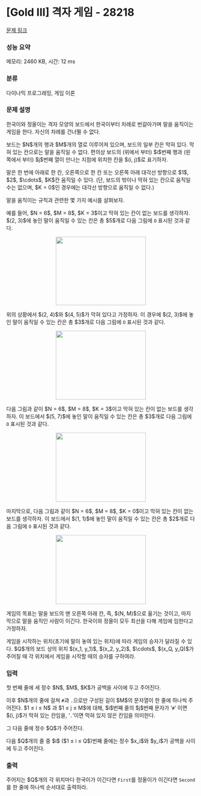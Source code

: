 # [Gold III] 격자 게임 - 28218 

[문제 링크](https://www.acmicpc.net/problem/28218) 

### 성능 요약

메모리: 2460 KB, 시간: 12 ms

### 분류

다이나믹 프로그래밍, 게임 이론

### 문제 설명

<p>한국이와 정올이는 격자 모양의 보드에서 한국이부터 차례로 번갈아가며 말을 움직이는 게임을 한다. 자신의 차례를 건너뛸 수 없다.</p>

<p>보드는 $N$개의 행과 $M$개의 열로 이루어져 있으며, 보드의 일부 칸은 막혀 있다. 막혀 있는 칸으로는 말을 움직일 수 없다. 편의상 보드의 (위에서 부터) $i$번째 행과 (왼쪽에서 부터) $j$번째 열이 만나는 지점에 위치한 칸을 $(i, j)$로 표기하자.</p>

<p>말은 한 번에 아래로 한 칸, 오른쪽으로 한 칸 또는 오른쪽 아래 대각선 방향으로 $1$, $2$, $\cdots$, $K$칸 움직일 수 있다. (단, 보드의 밖이나 막혀 있는 칸으로 움직일 수는 없으며, $K = 0$인 경우에는 대각선 방향으로 움직일 수 없다.)</p>

<p>말을 움직이는 규칙과 관련한 몇 가지 예시를 살펴보자.</p>

<p>예를 들어, $N = 6$, $M = 8$, $K = 3$이고 막혀 있는 칸이 없는 보드를 생각하자. $(2, 3)$에 놓인 말이 움직일 수 있는 칸은 총 $5$개로 다음 그림에 <code>O</code> 표시된 것과 같다.</p>

<p style="text-align: center;"><img alt="" src="https://upload.acmicpc.net/3fc8af26-4b5e-4e57-b52b-7310bd71b231/-/preview/" style="width: 240px; height: 182px;"></p>

<p>위의 상황에서 $(2, 4)$와 $(4, 5)$가 막혀 있다고 가정하자. 이 경우에 $(2, 3)$에 놓인 말이 움직일 수 있는 칸은 총 $3$개로 다음 그림에 <code>O</code> 표시된 것과 같다.</p>

<p style="text-align: center;"><img alt="" src="https://upload.acmicpc.net/6b569dbc-fb21-4fe4-891d-66e794133732/-/preview/" style="width: 240px; height: 183px;"></p>

<p>다음 그림과 같이 $N = 6$, $M = 8$, $K = 3$이고 막혀 있는 칸이 없는 보드를 생각하자. 이 보드에서 $(5, 7)$에 놓인 말이 움직일 수 있는 칸은 총 $3$개로 다음 그림에 <code>O</code> 표시된 것과 같다.</p>

<p style="text-align: center;"><img alt="" src="https://upload.acmicpc.net/739bcd4d-5f03-44dd-a871-affc67f574bb/-/preview/" style="width: 240px; height: 184px;"></p>

<p>마지막으로, 다음 그림과 같이 $N = 6$, $M = 8$, $K = 0$이고 막혀 있는 칸이 없는 보드를 생각하자. 이 보드에서 $(1, 1)$에 놓인 말이 움직일 수 있는 칸은 총 $2$개로 다음 그림에 <code>O</code> 표시된 것과 같다.</p>

<p style="text-align: center;"><img alt="" src="https://upload.acmicpc.net/b6b1d807-e6c3-4817-8f93-8254ffc5d7bc/-/preview/" style="width: 240px; height: 184px;"></p>

<p>게임의 목표는 말을 보드의 맨 오른쪽 아래 칸, 즉, $(N, M)$으로 옮기는 것이고, 마지막으로 말을 움직인 사람이 이긴다. 한국이와 정올이 모두 최선을 다해 게임에 임한다고 가정하자.</p>

<p>게임을 시작하는 위치(초기에 말이 놓여 있는 위치)에 따라 게임의 승자가 달라질 수 있다. $Q$개의 보드 상의 위치 $(x_1, y_1)$, $(x_2, y_2)$, $\cdots$, $(x_Q, y_Q)$가 주어질 때 각 위치에서 게임을 시작할 때의 승자를 구하여라.</p>

### 입력 

 <p>첫 번째 줄에 세 정수 $N$, $M$, $K$가 공백을 사이에 두고 주어진다.</p>

<p>이후 $N$개의 줄에 걸쳐 <code>#</code>과 <code>.</code>으로만 구성된 길이 $M$의 문자열이 한 줄에 하나씩 주어진다. $1 ≤ i ≤ N$ 과 $1 ≤ j ≤ M$에 대해, $i$번째 줄의 $j$번째 문자가 ‘<code>#</code>’ 이면 $(i, j)$가 막혀 있는 칸임을, ‘<code>.</code>’이면 막혀 있지 않은 칸임을 의미한다.</p>

<p>그 다음 줄에 정수 $Q$가 주어진다.</p>

<p>다음 $Q$개의 줄 중 $i$ ($1 ≤ i ≤ Q$)번째 줄에는 정수 $x_i$와 $y_i$가 공백을 사이에 두고 주어진다.</p>

### 출력 

 <p>주어지는 $Q$개의 각 위치마다 한국이가 이긴다면 <code>First</code>를 정올이가 이긴다면 <code>Second</code>를 한 줄에 하나씩 순서대로 출력하라.</p>

